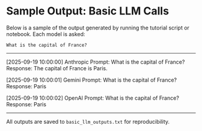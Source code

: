 # Sample Output: Basic LLM Calls

Below is a sample of the output generated by running the tutorial script or notebook. Each model is asked:

```
What is the capital of France?
```

---

[2025-09-19 10:00:00] Anthropic
Prompt: What is the capital of France?
Response: The capital of France is Paris.

[2025-09-19 10:00:01] Gemini
Prompt: What is the capital of France?
Response: Paris

[2025-09-19 10:00:02] OpenAI
Prompt: What is the capital of France?
Response: Paris

---

All outputs are saved to `basic_llm_outputs.txt` for reproducibility.